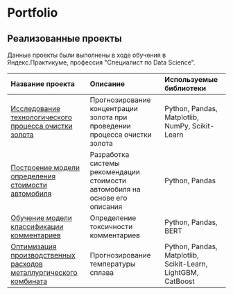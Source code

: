 # Portfolio

## Реализованные проекты

Данные проекты были выполнены в ходе обучения в Яндекс.Практикуме, профессия "Специалист по Data Science".

| Название проекта | Описание | Используемые библиотеки | 
| :---------------------- | :---------------------- | :---------------------- |
| [Исследование технологического процесса очистки золота](gold_recovery) | Прогнозирование концентрации золота при проведении процесса очистки золота| Python, Pandas, Matplotlib, NumPy, Scikit-Learn|
| [Построение модели определения стоимости автомобиля](car_price) | Разработка системы рекомендации стоимости автомобиля на основе его описания| Python, Pandas|
| [Обучение модели классификации комментариев](toxic_comments) | Определение токсичности комментариев| Python, Pandas, BERT|
| [Оптимизация производственных расходов металлургического комбината](steel_temperature) | Прогнозирование температуры сплава| Python, Pandas, Matplotlib, Scikit-Learn, LightGBM, CatBoost |
